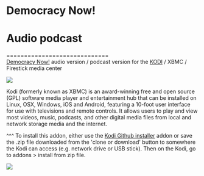 # Democracy Now!<br>
# Audio podcast<br>
=============================<br>
<a href="www.democracynow.org">Democracy Now!</a> audio version / podcast version for the <a href="www.kodi.tv">KODI</a> / XBMC / Firestick media center<br>

<img src="http://assets.democracynow.org/assets/DN-Podcast-AUDIO-1d5df65d8936dcfd1387274443b3e0713c5f15dd3fa400331229f4ab39b5c19e.jpg"><br>

Kodi (formerly known as XBMC) is an award-winning free and open source (GPL) software media player and entertainment hub that can be installed on Linux, OSX, Windows, iOS and Android, featuring a 10-foot user interface for use with televisions and remote controls. It allows users to play and view most videos, music, podcasts, and other digital media files from local and network storage media and the internet.<br>

^^^ To install this addon, either use the <a href="https://www.tvaddons.co/github-browser-kodi/">Kodi Github installer</a> addon or save the .zip file downloaded from the 'clone or download' button to somewhere the Kodi can access (e.g. network drive or USB stick). Then on the Kodi, go to addons > install from zip file.<br>

<a href="http://www.kodi.tv"><img src="https://kodi.tv/sites/default/files/page/field_image/about--devices.jpg"><br>

